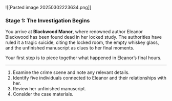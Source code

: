 ![[Pasted image 20250302223634.png]]
### **Stage 1: The Investigation Begins**
You arrive at **Blackwood Manor**, where renowned author Eleanor Blackwood has been found dead in her locked study. The authorities have ruled it a tragic suicide, citing the locked room, the empty whiskey glass, and the unfinished manuscript as clues to her final moments.

Your first step is to piece together what happened in Eleanor’s final hours.

---

1. Examine the crime scene and note any relevant details.
2. Identify five individuals connected to Eleanor and their relationships with her.
3. Review her unfinished manuscript.
4. Consider the case materials.